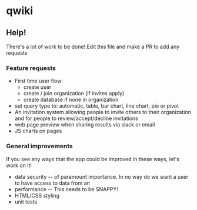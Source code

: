 # qwiki





## Help!
There's a lot of work to be done!
Edit this file and make a PR to add any requests 

### Feature requests
* First time user flow:
  * create user
  * create / join organization (if invites apply)
  * create database if none in organization
* set query type to: automatic, table, bar chart, line chart, pie or pivot
* An invitation system allowing people to invite others to their organization and for people to review/accept/decline invitations
* web page preview when sharing results via slack or email
* JS charts on pages

### General improvements
If you see any ways that the app could be improved in these ways, let's work on it!
* data security -- of paramount importance.  In no way do we want a user to have access to data from an
* performance -- This needs to be SNAPPY!
* HTML/CSS styling
* unit tests

